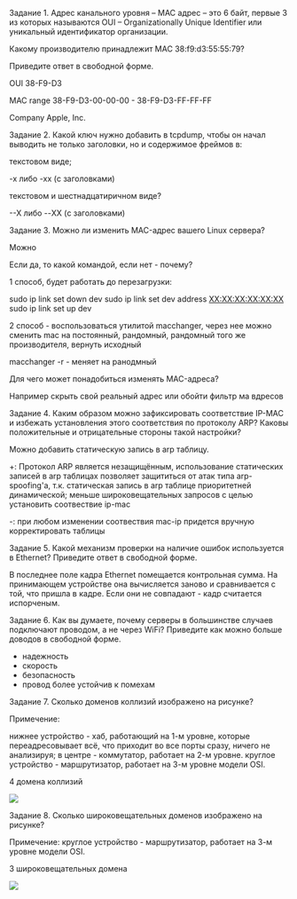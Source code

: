 Задание 1.
Адрес канального уровня – MAC адрес – это 6 байт, первые 3 из которых называются OUI – Organizationally Unique Identifier или уникальный идентификатор организации.

Какому производителю принадлежит MAC 38:f9:d3:55:55:79?

Приведите ответ в свободной форме.

OUI    38-F9-D3

MAC range    38-F9-D3-00-00-00 - 38-F9-D3-FF-FF-FF

Company    Apple, Inc.

Задание 2.
Какой ключ нужно добавить в tcpdump, чтобы он начал выводить не только заголовки, но и содержимое фреймов в:

текстовом виде;

-x либо -xx (с заголовками)

текстовом и шестнадцатиричном виде?

--X либо --XX (с заголовками)

Задание 3.
Можно ли изменить MAC-адрес вашего Linux сервера?

Можно

Если да, то какой командой, если нет - почему?

1 способ, будет работать до перезагрузки:

sudo ip link set down dev <interface>
sudo ip link set dev <interface> address <XX:XX:XX:XX:XX:XX>
sudo ip link set up dev <interface> 

2 способ - воспользоваться утилитой macchanger, через нее можно сменить mac на постоянный, рандомный, рандомный того же производителя, вернуть исходный

macchanger -r - меняет на ранодмный

Для чего может понадобиться изменять MAC-адреса?

Например скрыть свой реальный адрес или обойти фильтр ма вдресов

Задание 4.
Каким образом можно зафиксировать соответствие IP-MAC и избежать установления этого соответствия по протоколу ARP?
Каковы положительные и отрицательные стороны такой настройки?

Можно добавить статическую запись в arp таблицу.

+: Протокол ARP является незащищённым, использование статических записей в arp таблицах позволяет защититься от атак типа arp-spoofing'а, т.к. статическая запись в arp таблице приоритетней динамической; меньше широковещательных запросов с целью установить соотвествие ip-mac

-: при любом изменении соотвествия mac-ip придется вручную корректировать таблицы

Задание 5.
Какой механизм проверки на наличие ошибок используется в Ethernet?
Приведите ответ в свободной форме.

В последнее поле кадра Ethernet помещается контрольная сумма. На принимающем устройстве она вычисляется заново и сравнивается с той, что пришла в кадре.
Если они не совпадают - кадр считается испорченым. 

Задание 6.
Как вы думаете, почему серверы в большинстве случаев подключают проводом, а не через WiFi?
Приведите как можно больше доводов в свободной форме.

- надежность
- скорость
- безопасность
- провод более устойчив к помехам



Задание 7.
Сколько доменов коллизий изображено на рисунке?

Примечение:

нижнее устройство - хаб, работающий на 1-м уровне, которые переадресовывает всё, что приходит во все порты сразу, ничего не анализируя;
в центре - коммутатор, работает на 2-м уровне.
круглое устройство - маршрутизатор, работает на 3-м уровне модели OSI.

4 домена коллизий

![](https://github.com/AleksShadrin/netology/blob/main/4-02-L2/7.png)

Задание 8.
Сколько широковещательных доменов изображено на рисунке?

Примечение: круглое устройство - маршрутизатор, работает на 3-м уровне модели OSI.


3 широковещательных домена

![](https://github.com/AleksShadrin/netology/blob/main/4-02-L2/8.png)